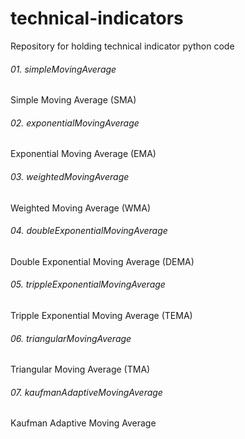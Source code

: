# technical-indicators
Repository for holding technical indicator python code

###### 01. simpleMovingAverage
Simple Moving Average (SMA)

###### 02. exponentialMovingAverage
Exponential Moving Average (EMA)

###### 03. weightedMovingAverage
Weighted Moving Average (WMA)

###### 04. doubleExponentialMovingAverage
Double Exponential Moving Average (DEMA)

###### 05. trippleExponentialMovingAverage
Tripple Exponential Moving Average (TEMA)

###### 06. triangularMovingAverage
Triangular Moving Average (TMA)

###### 07. kaufmanAdaptiveMovingAverage
Kaufman Adaptive Moving Average
